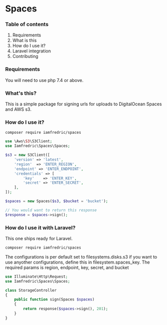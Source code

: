 # Spaces

### Table of contents
1. Requirements
1. What is this
1. How do I use it?
1. Laravel integration
1. Contributing

### Requirements
You will need to use php 7.4 or above.

### What's this?
This is a simple package for signing urls for uploads to DigitalOcean Spaces and AWS s3.

### How do I use it?
```
composer require iamfredric/spaces
```

```php
use \Aws\S3\S3Client;
use Iamfredric\Spaces\Spaces;

$s3 = new S3Client([
    'version' => 'latest',
    'region'  => 'ENTER_REGION',
    'endpoint' => 'ENTER_ENDPOINT',
    'credentials' => [
        'key'    => 'ENTER_KEY',
        'secret' => 'ENTER_SECRET',
    ],
]);

$spaces = new Spaces($s3, $bucket = 'bucket');

// You would want to return this response
$response = $spaces->sign();
```

### How do I use it with Laravel?
This one ships ready for Laravel.

```
composer require iamfredric/spaces
```

The configurations is per default set to filesystems.disks.s3 if you want to use anyother configurations, define this in filesystem.spaces_key.
The required params is region, endpoint, key, secret, and bucket

```php
use Illuminate\Http\Request;
use Iamfredric\Spaces\Spaces;

class StorageController
{
    public function sign(Spaces $spaces)
    {
        return response($spaces->sign(), 201);
    }
}
```
